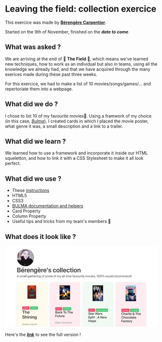 # Leaving the field: collection exercice

This exercice was made by [**Bérengère Carpentier**](https://github.com/carpentierberengere).
  
  Started on the 9th of November, finished on the ***date to come***.

## What was asked ? 

We are arriving at the end of :herb: **The Field** :herb:, which means we've learned new techniques, how to work as an individual but also in teams, using all the knowledge we already had, and that we have acquired through the many exerices made during these past three weeks.  

For this exercice, we had to make a list of 10 movies/songs/games/... and repertoriate them into a webpage. 

## What did we do ?

I chose to list 10 of my favourite movies:movie_camera:. Using a framwork of my choice (in this case, [*Bulma*](https://bulma.io/)), I created cards in which I placed the movie poster, what genre it was, a small description and a link to a trailer. 


## What did we learn ?

We learned how to use a framework and incorporate it inside our HTML squeletton, and how to link it with a CSS Stylesheet to make it all look perfect. 

## What did we use ? 

* These [instructions](https://github.com/becodeorg/bxl-hopper-1-25/tree/master/The%20Field/5.leaving_the_field)
* HTML5
* CSS3
* [BULMA documentation and helpers](https://bulma.io/documentation/)
* Card Property
* Column Property
* Useful tips and tricks from my team's members :blue_heart:

## What does it look like ? 

![Preview](./images/screen.jpg)

Here's the [***link***](https://carpentierberengere.github.io/collection/) to see the full version ! 


